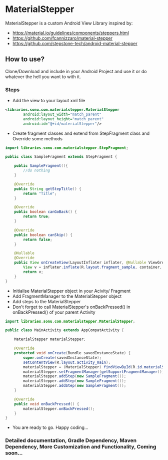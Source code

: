 # MaterialStepper
MaterialStepper is a custom Android View Library inspired by:
* https://material.io/guidelines/components/steppers.html
* https://github.com/fcannizzaro/material-stepper
* https://github.com/stepstone-tech/android-material-stepper

## How to use?
Clone/Download and include in your Android Project and use it or do whatever the hell you want to with it.

### Steps
* Add the view to your layout xml file
```xml
<libraries.sonu.com.materialstepper.MaterialStepper
        android:layout_width="match_parent"
        android:layout_height="match_parent"
        android:id="@+id/materialStepper"/>
```
* Create fragment classes and extend from StepFragment class and Override some methods
```java
import libraries.sonu.com.materialstepper.StepFragment;

public class SampleFragment extends StepFragment {

    public SampleFragment(){
        //do nothing
    }

    @Override
    public String getStepTitle() {
        return "Title";
    }

    @Override
    public boolean canGoBack() {
        return true;
    }

    @Override
    public boolean canSkip() {
        return false;
    }

    @Nullable
    @Override
    public View onCreateView(LayoutInflater inflater, @Nullable ViewGroup container, @Nullable Bundle savedInstanceState) {
        View v = inflater.inflate(R.layout.fragment_sample, container, false);
        return v;
    }
}
```
* Initialise MaterialStepper object in your Acivity/ Fragment
* Add FragmentManager to the MaterialStepper object
* Add steps to the MaterialStepper
* Don't forget to call MaterialStepper's onBackPressed() in onBackPressed() of your parent Activity
```java
import libraries.sonu.com.materialstepper.MaterialStepper;

public class MainActivity extends AppCompatActivity {

    MaterialStepper materialStepper;

    @Override
    protected void onCreate(Bundle savedInstanceState) {
        super.onCreate(savedInstanceState);
        setContentView(R.layout.activity_main);
        materialStepper = (MaterialStepper) findViewById(R.id.materialStepper);
        materialStepper.setFragmentManager(getSupportFragmentManager());
        materialStepper.addStep(new SampleFragment());
        materialStepper.addStep(new SampleFragment());
        materialStepper.addStep(new SampleFragment());
    }

    @Override
    public void onBackPressed() {
        materialStepper.onBackPressed();
    }
}
```
* You are ready to go. Happy coding...

### Detailed documentation, Gradle Dependency, Maven Dependency, More Customization and Functionality, Coming soon...
